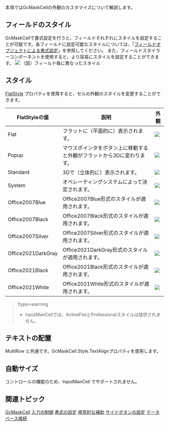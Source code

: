 本項ではGcMaskCellの外観のカスタマイズについて解説します。

## フィールドのスタイル

GcMaskCellで書式設定を行うと、フィールドそれぞれにスタイルを設定することが可能です。各フィールドに設定可能なスタイルについては、「[フィールドオブジェクトによる書式設定](gcdocsite__documentlink?toc-item-id=9140109d-3b0a-4bc0-bb93-673057e6c5b4)」を参照してください。
また、フィールドスタイラーコンポーネントを使用すると、より容易にスタイルを設定することができます。
![](/DOCUMENT_SITE_LINK_PREFIX_HERE/document-site-files/images/f148c511-6e98-4b55-9904-150a375d5825/images/imimages/02gcmask/field01.png)
（図）フィールド毎に異なったスタイル

## スタイル

[FlatStyle](gcdocsite__documentlink?toc-item-id=c382973d-f61b-4743-9504-36d773caf997) プロパティを使用すると、セルの外観のスタイルを変更することができます。

| FlatStyleの値 | 説明 | 外観 |
| ----------- | --- | --- |
| Flat | フラットに（平面的に）表示されます。 | ![](/DOCUMENT_SITE_LINK_PREFIX_HERE/document-site-files/images/f148c511-6e98-4b55-9904-150a375d5825/images/imimages/style_flat(vista).png) |
| Popup | マウスポインタをボタン上に移動すると外観がフラットから3Dに変わります。 | ![](/DOCUMENT_SITE_LINK_PREFIX_HERE/document-site-files/images/f148c511-6e98-4b55-9904-150a375d5825/images/imimages/style_popup(vista).png) |
| Standard | 3Dで（立体的に）表示されます。 | ![](/DOCUMENT_SITE_LINK_PREFIX_HERE/document-site-files/images/f148c511-6e98-4b55-9904-150a375d5825/images/imimages/style_standard(vista).png) |
| System | オペレーティングシステムによって決定されます。 | ![](/DOCUMENT_SITE_LINK_PREFIX_HERE/document-site-files/images/f148c511-6e98-4b55-9904-150a375d5825/images/imimages/style_system(vista).png) |
| Office2007Blue | Office2007Blue形式のスタイルが適用されます。 | ![](/DOCUMENT_SITE_LINK_PREFIX_HERE/document-site-files/images/f148c511-6e98-4b55-9904-150a375d5825/images/imimages/style_office2007blue(vista).png) |
| Office2007Black | Office2007Black形式のスタイルが適用されます。 | ![](/DOCUMENT_SITE_LINK_PREFIX_HERE/document-site-files/images/f148c511-6e98-4b55-9904-150a375d5825/images/imimages/style_office2007black(vista).png) |
| Office2007Silver | Office2007Silver形式のスタイルが適用されます。 | ![](/DOCUMENT_SITE_LINK_PREFIX_HERE/document-site-files/images/f148c511-6e98-4b55-9904-150a375d5825/images/imimages/style_office2007silver(vista).png) |
| Office2021DarkGray | Office2021DarkGray形式のスタイルが適用されます。 | ![](/DOCUMENT_SITE_LINK_PREFIX_HERE/document-site-files/images/f148c511-6e98-4b55-9904-150a375d5825/images/imimages/style_office2021darkgray.png) |
| Office2021Black | Office2021Black形式のスタイルが適用されます。 | ![](/DOCUMENT_SITE_LINK_PREFIX_HERE/document-site-files/images/f148c511-6e98-4b55-9904-150a375d5825/images/imimages/style_office2021black.png) |
| Office2021White | Office2021White形式のスタイルが適用されます。 | ![](/DOCUMENT_SITE_LINK_PREFIX_HERE/document-site-files/images/f148c511-6e98-4b55-9904-150a375d5825/images/imimages/style_office2021white.png) |

> !type=warning
>
> * InputManCellでは、ActiveFlatとProfessionalスタイルは提供されません。

## テキストの配置

MultiRow と共通です。GcMaskCell.Style.TextAlignプロパティを使用します。

## 自動サイズ

コントロールの機能のため、InputManCell でサポートされません。

## 関連トピック

[GcMaskCell](gcdocsite__documentlink?toc-item-id=f5bfae8e-29fa-4aa3-b8a2-00ea41bc049a)
[入力の制御](gcdocsite__documentlink?toc-item-id=b51711c9-0233-42ba-970e-4572e8fc5662)
[書式の設定](gcdocsite__documentlink?toc-item-id=34f3ea20-b1b1-4807-b66c-0c33770dbc4b)
[視覚的な補助](gcdocsite__documentlink?toc-item-id=675795d3-8c4c-432b-95c5-d88c0c19fd34)
[サイドボタンの設定](gcdocsite__documentlink?toc-item-id=2134d50c-5198-4636-b305-eaba634ff74f)
[データベース接続](gcdocsite__documentlink?toc-item-id=754e16d2-3ba6-4e30-a017-0707d583c83e)
